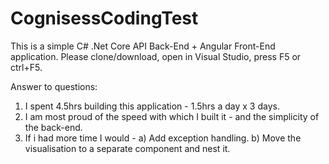 # CognisessCodingTest
This is a simple C# .Net Core API Back-End + Angular Front-End application.
Please clone/download, open in Visual Studio, press F5 or ctrl+F5.

Answer to questions:
1) I spent 4.5hrs building this application - 1.5hrs a day x 3 days.
2) I am most proud of the speed with which I built it - and the simplicity of the back-end.
3) If i had more time I would -
  a) Add exception handling.
  b) Move the visualisation to a separate component and nest it.
